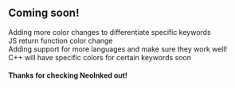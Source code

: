## Coming soon!

Adding more color changes to differentiate specific keywords 
<br>
JS return function color change
<br>
Adding support for more languages and make sure they work well!
<br>
C++ will have specific colors for certain keywords soon

#### Thanks for checking NeoInked out!
<!-- -nl (: -->